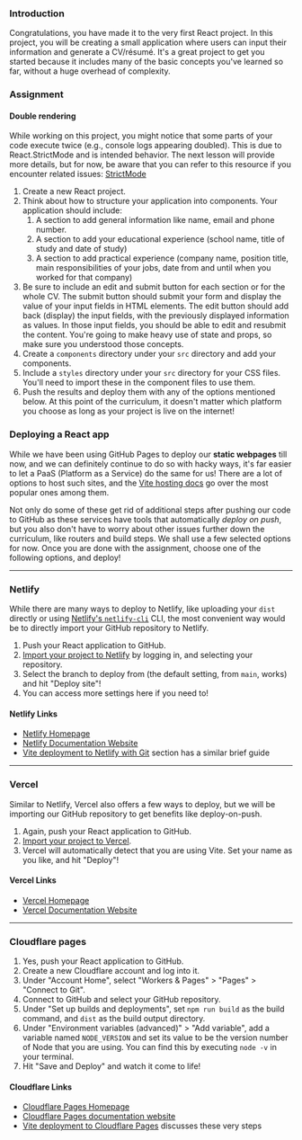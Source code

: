 ### Introduction

Congratulations, you have made it to the very first React project. In this project, you will be creating a small application where users can input their information and generate a CV/résumé. It's a great project to get you started because it includes many of the basic concepts you've learned so far, without a huge overhead of complexity.

### Assignment

<div class="lesson-content__panel" markdown="1">

<div class="lesson-note" markdown="1">

#### Double rendering

While working on this project, you might notice that some parts of your code execute twice (e.g., console logs appearing doubled). This is due to React.StrictMode and is intended behavior. The next lesson will provide more details, but for now, be aware that you can refer to this resource if you encounter related issues: [StrictMode](https://react.dev/reference/react/StrictMode)

</div>

1. Create a new React project.
1. Think about how to structure your application into components. Your application should include:
    1. A section to add general information like name, email and phone number.
    1. A section to add your educational experience (school name, title of study and date of study)
    1. A section to add practical experience (company name, position title, main responsibilities of your jobs, date from and until when you worked for that company)
1. Be sure to include an edit and submit button for each section or for the whole CV. The submit button should submit your form and display the value of your input fields in HTML elements. The edit button should add back (display) the input fields, with the previously displayed information as values. In those input fields, you should be able to edit and resubmit the content. You're going to make heavy use of state and props, so make sure you understood those concepts.
1. Create a `components` directory under your `src` directory and add your components.
1. Include a `styles` directory under your `src` directory for your CSS files. You'll need to import these in the component files to use them.
1. Push the results and deploy them with any of the options mentioned below. At this point of the curriculum, it doesn't matter which platform you choose as long as your project is live on the internet!

</div>

### Deploying a React app

While we have been using GitHub Pages to deploy our **static webpages** till now, and we can definitely continue to do so with hacky ways, it's far easier to let a PaaS (Platform as a Service) do the same for us! There are a lot of options to host such sites, and the [Vite hosting docs](https://vitejs.dev/guide/static-deploy.html) go over the most popular ones among them.

Not only do some of these get rid of additional steps after pushing our code to GitHub as these services have tools that automatically *deploy on push*, but you also don't have to worry about other issues further down the curriculum, like routers and build steps. We shall use a few selected options for now. Once you are done with the assignment, choose one of the following options, and deploy!

---

### Netlify

While there are many ways to deploy to Netlify, like uploading your `dist` directly or using [Netlify's `netlify-cli`](https://docs.netlify.com/cli/get-started/) CLI, the most convenient way would be to directly import your GitHub repository to Netlify.

1. Push your React application to GitHub.
1. [Import your project to Netlify](https://app.netlify.com/start) by logging in, and selecting your repository.
1. Select the branch to deploy from (the default setting, from `main`, works) and hit "Deploy site"!
1. You can access more settings here if you need to!

#### Netlify Links

- [Netlify Homepage](https://www.netlify.com/)
- [Netlify Documentation Website](https://docs.netlify.com/)
- [Vite deployment to Netlify with Git](https://vitejs.dev/guide/static-deploy.html#netlify-with-git) section has a similar brief guide

---

### Vercel

Similar to Netlify, Vercel also offers a few ways to deploy, but we will be importing our GitHub repository to get benefits like deploy-on-push.

1. Again, push your React application to GitHub.
1. [Import your project to Vercel](https://vercel.com/new).
1. Vercel will automatically detect that you are using Vite. Set your name as you like, and hit "Deploy"!

#### Vercel Links

- [Vercel Homepage](https://www.vercel.com/)
- [Vercel Documentation Website](https://www.vercel.com/docs)

---

### Cloudflare pages

1. Yes, push your React application to GitHub.
1. Create a new Cloudflare account and log into it.
1. Under "Account Home", select "Workers & Pages" > "Pages" > "Connect to Git".
1. Connect to GitHub and select your GitHub repository.
1. Under "Set up builds and deployments", set `npm run build` as the build command, and `dist` as the build output directory.
1. Under "Environment variables (advanced)" > "Add variable", add a variable named `NODE_VERSION` and set its value to be the version number of Node that you are using. You can find this by executing `node -v` in your terminal.
1. Hit "Save and Deploy" and watch it come to life!

#### Cloudflare Links

- [Cloudflare Pages Homepage](https://pages.cloudflare.com/)
- [Cloudflare Pages documentation website](https://developers.cloudflare.com/pages)
- [Vite deployment to Cloudflare Pages](https://developers.cloudflare.com/pages/framework-guides/deploy-a-vite3-project/) discusses these very steps
